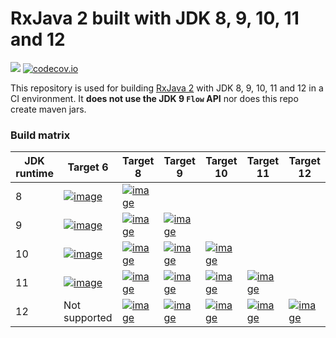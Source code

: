 # RxJava 2 built with JDK 8, 9, 10, 11 and 12

<a href='https://travis-ci.org/akarnokd/RxJava2_9/builds'><img src='https://travis-ci.org/akarnokd/RxJava2_9.svg?branch=master'></a>
[![codecov.io](http://codecov.io/github/akarnokd/RxJava2_9/coverage.svg?branch=master)](https://codecov.io/gh/akarnokd/RxJava2_9/branch/master)

This repository is used for building [RxJava 2](https://github.com/ReactiveX/RxJava) with JDK 8, 9, 10, 11 and 12 in a CI environment. It **does not use the JDK 9 `Flow` API** nor does this repo create maven jars.

### Build matrix

JDK runtime | Target 6 | Target 8 | Target 9 | Target 10 | Target 11 | Target 12 |
-|----|---|------|------|------|----------|
8 | [![image](https://travis-matrix-badges.herokuapp.com/repos/akarnokd/RxJava2_9/branches/master/1)](https://travis-ci.org/akarnokd/RxJava2_9.svg?branch=master) | [![image](https://travis-matrix-badges.herokuapp.com/repos/akarnokd/RxJava2_9/branches/master/2)](https://travis-ci.org/akarnokd/RxJava2_9.svg?branch=master)
9 | [![image](https://travis-matrix-badges.herokuapp.com/repos/akarnokd/RxJava2_9/branches/master/3)](https://travis-ci.org/akarnokd/RxJava2_9.svg?branch=master) | [![image](https://travis-matrix-badges.herokuapp.com/repos/akarnokd/RxJava2_9/branches/master/4)](https://travis-ci.org/akarnokd/RxJava2_9.svg?branch=master) | [![image](https://travis-matrix-badges.herokuapp.com/repos/akarnokd/RxJava2_9/branches/master/5)](https://travis-ci.org/akarnokd/RxJava2_9.svg?branch=master)
10 | [![image](https://travis-matrix-badges.herokuapp.com/repos/akarnokd/RxJava2_9/branches/master/6)](https://travis-ci.org/akarnokd/RxJava2_9.svg?branch=master) | [![image](https://travis-matrix-badges.herokuapp.com/repos/akarnokd/RxJava2_9/branches/master/7)](https://travis-ci.org/akarnokd/RxJava2_9.svg?branch=master) | [![image](https://travis-matrix-badges.herokuapp.com/repos/akarnokd/RxJava2_9/branches/master/8)](https://travis-ci.org/akarnokd/RxJava2_9.svg?branch=master) | [![image](https://travis-matrix-badges.herokuapp.com/repos/akarnokd/RxJava2_9/branches/master/9)](https://travis-ci.org/akarnokd/RxJava2_9.svg?branch=master)
11 | [![image](https://travis-matrix-badges.herokuapp.com/repos/akarnokd/RxJava2_9/branches/master/10)](https://travis-ci.org/akarnokd/RxJava2_9.svg?branch=master) | [![image](https://travis-matrix-badges.herokuapp.com/repos/akarnokd/RxJava2_9/branches/master/11)](https://travis-ci.org/akarnokd/RxJava2_9.svg?branch=master) | [![image](https://travis-matrix-badges.herokuapp.com/repos/akarnokd/RxJava2_9/branches/master/12)](https://travis-ci.org/akarnokd/RxJava2_9.svg?branch=master) | [![image](https://travis-matrix-badges.herokuapp.com/repos/akarnokd/RxJava2_9/branches/master/13)](https://travis-ci.org/akarnokd/RxJava2_9.svg?branch=master) | [![image](https://travis-matrix-badges.herokuapp.com/repos/akarnokd/RxJava2_9/branches/master/14)](https://travis-ci.org/akarnokd/RxJava2_9.svg?branch=master)
12 | Not supported | [![image](https://travis-matrix-badges.herokuapp.com/repos/akarnokd/RxJava2_9/branches/master/15)](https://travis-ci.org/akarnokd/RxJava2_9.svg?branch=master) | [![image](https://travis-matrix-badges.herokuapp.com/repos/akarnokd/RxJava2_9/branches/master/16)](https://travis-ci.org/akarnokd/RxJava2_9.svg?branch=master) | [![image](https://travis-matrix-badges.herokuapp.com/repos/akarnokd/RxJava2_9/branches/master/17)](https://travis-ci.org/akarnokd/RxJava2_9.svg?branch=master) | [![image](https://travis-matrix-badges.herokuapp.com/repos/akarnokd/RxJava2_9/branches/master/18)](https://travis-ci.org/akarnokd/RxJava2_9.svg?branch=master) | [![image](https://travis-matrix-badges.herokuapp.com/repos/akarnokd/RxJava2_9/branches/master/19)](https://travis-ci.org/akarnokd/RxJava2_9.svg?branch=master)

